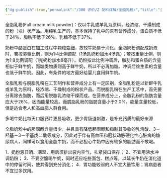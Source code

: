 ```yaml
---
{"dg-publish":true,"permalink":"/300 评价/Z 配料详解/全脂乳粉/","title":"全脂乳粉","created":"2023-04-27T10:23:53.640+08:00","updated":"2024-01-12T12:04:30.403+08:00"}
---
```



全脂乳粉(Full cream milk powder)：仅以牛乳或羊乳为原料，经浓缩、干燥制成的粉（块）状产品。用纯乳生产的，基本保持了乳中的原有营养成分，蛋白质不低于24%，脂肪不低于26%，乳糖不低于37%。

奶粉中酪蛋白在加工过程中颗粒变细，故较牛奶易于消化。全脂奶粉调配成奶液时，若按溶量比例，则为1:4比例调配（1汤匙奶粉加水4汤匙）；若按重量比例，则为1:8比例调配（1克奶粉加水8毫升）。奶粉按此比例冲调后，脂肪和蛋白质的含量相似于鲜牛奶，而糖类物质则高于鲜牛奶，所以不必再加糖。冲调后维生素的含量也低于鲜牛奶。因此，有条件的地方最好给婴儿食用鲜牛奶。

全脂乳粉与脱脂乳粉在工艺制作和营养成分上有一定区别，全脂乳粉是以新鲜牛乳或羊乳为原料，经浓缩、干燥制成的粉状产品。而脱脂乳粉在生产工艺中，首先要分离除去脂肪，而后用脱脂乳浓缩干燥而成。在营养成分上，全脂乳粉的脂肪含量应大于26%，因而能量较高。而脱脂乳粉的脂肪含量小于2.0%，能量含量较低，但是适合老人和高血脂人群食用。

多喝牛奶比每天口服钙片更易吸收，更少胃肠道刺激，是补充钙质的最好来源

全脂奶粉中的胆固醇含量很少，并且具有降低胆固醇和抑制其吸收的乳清酸、3－羟基－3－甲基戊二酸等成分，因此对于伴有高血压和冠状动脉硬化性心脏病的糖尿病人，同样可以食用全脂牛奶，而不必担心牛奶中因有较多的脂肪而不敢喝。

1．奶粉忌日晒、潮湿，用后须排出袋内空气，扎紧袋口保存；
2．不宜用沸水冲调奶粉；
3．不要空腹喝牛奶，同时还应吃些面包、糕点等，以延长牛奶在消化道中的停留时间，使其得到充分消化；
4．胃功能较弱的人不宜大量饮用；肾病患者不宜过多饮用。